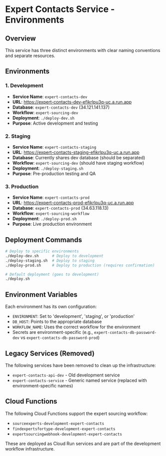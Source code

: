 # Expert Contacts Service - Environments

## Overview

This service has three distinct environments with clear naming conventions and separate resources.

## Environments

### 1. Development
- **Service Name**: `expert-contacts-dev`
- **URL**: https://expert-contacts-dev-efikrlpu3q-uc.a.run.app
- **Database**: `expert-contacts-dev` (34.121.141.137)
- **Workflow**: `expert-sourcing-dev`
- **Deployment**: `./deploy-dev.sh`
- **Purpose**: Active development and testing

### 2. Staging
- **Service Name**: `expert-contacts-staging`
- **URL**: https://expert-contacts-staging-efikrlpu3q-uc.a.run.app
- **Database**: Currently shares dev database (should be separated)
- **Workflow**: `expert-sourcing-dev` (should have staging workflow)
- **Deployment**: `./deploy-staging.sh`
- **Purpose**: Pre-production testing and QA

### 3. Production
- **Service Name**: `expert-contacts-prod`
- **URL**: https://expert-contacts-prod-efikrlpu3q-uc.a.run.app
- **Database**: `expert-contacts-prod` (34.63.118.13)
- **Workflow**: `expert-sourcing-workflow`
- **Deployment**: `./deploy-prod.sh`
- **Purpose**: Live production environment

## Deployment Commands

```bash
# Deploy to specific environments
./deploy-dev.sh      # Deploy to development
./deploy-staging.sh  # Deploy to staging
./deploy-prod.sh     # Deploy to production (requires confirmation)

# Default deployment (goes to development)
./deploy.sh
```

## Environment Variables

Each environment has its own configuration:
- `ENVIRONMENT`: Set to 'development', 'staging', or 'production'
- `DB_HOST`: Points to the appropriate database
- `WORKFLOW_NAME`: Uses the correct workflow for the environment
- Secrets are environment-specific (e.g., `expert-contacts-db-password-dev` vs `expert-contacts-db-password-prod`)

## Legacy Services (Removed)

The following services have been removed to clean up the infrastructure:
- `expert-contacts-api-dev` - Old development service
- `expert-contacts-service` - Generic named service (replaced with environment-specific names)

## Cloud Functions

The following Cloud Functions support the expert sourcing workflow:
- `sourceexperts-development-expert-contacts`
- `findexpertsfortype-development-expert-contacts`
- `expertsourcingwebhook-development-expert-contacts`

These are deployed as Cloud Run services and are part of the development workflow infrastructure.